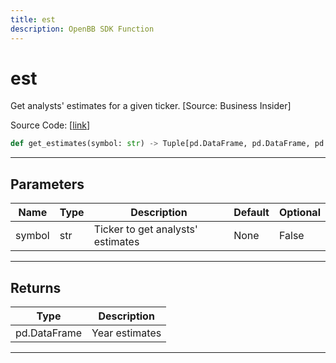 ```yaml
---
title: est
description: OpenBB SDK Function
---
```


# est

Get analysts' estimates for a given ticker. [Source: Business Insider]

Source Code: [[link](https://github.com/OpenBB-finance/OpenBBTerminal/tree/main/openbb_terminal/stocks/due_diligence/business_insider_model.py#L71)]

```python
def get_estimates(symbol: str) -> Tuple[pd.DataFrame, pd.DataFrame, pd.DataFrame]
```
---
## Parameters

| Name | Type | Description | Default | Optional |
| ---- | ---- | ----------- | ------- | -------- |
| symbol | str | Ticker to get analysts' estimates | None | False |

---
## Returns

| Type | Description |
| ---- | ----------- |
| pd.DataFrame | Year estimates |

---
